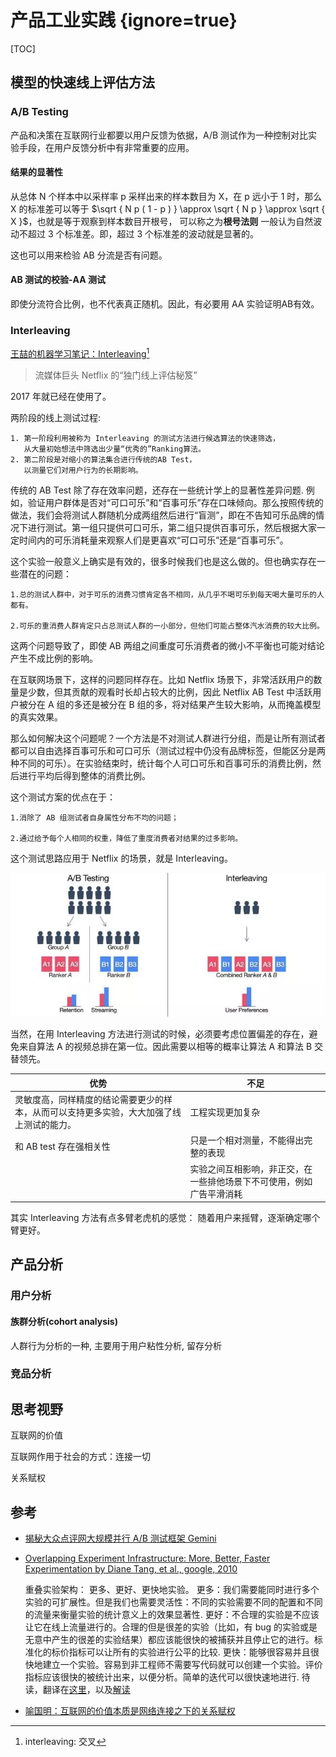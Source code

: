 # 产品工业实践 {ignore=true}

[TOC]

## 模型的快速线上评估方法

### A/B Testing

产品和决策在互联网行业都要以用户反馈为依据，A/B 测试作为一种控制对比实验手段，在用户反馈分析中有非常重要的应用。

#### 结果的显著性

从总体 N 个样本中以采样率 p 采样出来的样本数目为 X，在 p 远小于 1 时，那么 X 的标准差可以等于 $\sqrt { N p ( 1 - p ) } \approx \sqrt { N p } \approx \sqrt { X }$，也就是等于观察到样本数目开根号， 可以称之为**根号法则**
一般认为自然波动不超过 3 个标准差。即，超过 3 个标准差的波动就是显著的。

这也可以用来检验 AB 分流是否有问题。

#### AB 测试的校验-AA 测试

即使分流符合比例，也不代表真正随机。因此，有必要用 AA 实验证明AB有效。

### Interleaving

[王喆的机器学习笔记：Interleaving](https://mp.weixin.qq.com/s/396vl-RJkE5J6Gd2c0-nLg)[^1]

[^1]: interleaving: 交叉

> 流媒体巨头 Netflix 的“独门线上评估秘笈”

2017 年就已经在使用了。

两阶段的线上测试过程:

    1. 第一阶段利用被称为 Interleaving 的测试方法进行候选算法的快速筛选，
       从大量初始想法中筛选出少量“优秀的”Ranking算法。
    2. 第二阶段是对缩小的算法集合进行传统的AB Test，
       以测量它们对用户行为的长期影响。

传统的 AB Test 除了存在效率问题，还存在一些统计学上的显著性差异问题. 例如，验证用户群体是否对“可口可乐”和“百事可乐”存在口味倾向。那么按照传统的做法，我们会将测试人群随机分成两组然后进行“盲测”，即在不告知可乐品牌的情况下进行测试。第一组只提供可口可乐，第二组只提供百事可乐，然后根据大家一定时间内的可乐消耗量来观察人们是更喜欢“可口可乐”还是“百事可乐”。

这个实验一般意义上确实是有效的，很多时候我们也是这么做的。但也确实存在一些潜在的问题：

    1.总的测试人群中，对于可乐的消费习惯肯定各不相同，从几乎不喝可乐到每天喝大量可乐的人都有。

    2.可乐的重消费人群肯定只占总测试人群的一小部分，但他们可能占整体汽水消费的较大比例。

这两个问题导致了，即使 AB 两组之间重度可乐消费者的微小不平衡也可能对结论产生不成比例的影响。

在互联网场景下，这样的问题同样存在。比如 Netflix 场景下，非常活跃用户的数量是少数，但其贡献的观看时长却占较大的比例，因此 Netflix AB Test 中活跃用户被分在 A 组的多还是被分在 B 组的多，将对结果产生较大影响，从而掩盖模型的真实效果。

那么如何解决这个问题呢？一个方法是不对测试人群进行分组，而是让所有测试者都可以自由选择百事可乐和可口可乐（测试过程中仍没有品牌标签，但能区分是两种不同的可乐）。在实验结束时，统计每个人可口可乐和百事可乐的消费比例，然后进行平均后得到整体的消费比例。

这个测试方案的优点在于：

    1.消除了 AB 组测试者自身属性分布不均的问题；

    2.通过给予每个人相同的权重，降低了重度消费者对结果的过多影响。

这个测试思路应用于 Netflix 的场景，就是 Interleaving。

![](./img-industry/2019-06-12-14-26-20.png)

当然，在用 Interleaving 方法进行测试的时候，必须要考虑位置偏差的存在，避免来自算法 A 的视频总排在第一位。因此需要以相等的概率让算法 A 和算法 B 交替领先。

| 优势                                                                                     | 不足                                                                 |
| ---------------------------------------------------------------------------------------- | -------------------------------------------------------------------- |
| 灵敏度高，同样精度的结论需要更少的样本，从而可以支持更多实验，大大加强了线上测试的能力。 | 工程实现更加复杂                                                     |
| 和 AB test 存在强相关性                                                                  | 只是一个相对测量，不能得出完整的表现                                 |
|                                                                                          | 实验之间互相影响，非正交，在一些排他场景下不可使用，例如广告平滑消耗 |

其实 Interleaving 方法有点多臂老虎机的感觉： 随着用户来摇臂，逐渐确定哪个臂更好。

## 产品分析

### 用户分析

#### 族群分析(cohort analysis)

人群行为分析的一种, 主要用于用户粘性分析, 留存分析

### 竞品分析

## 思考视野

互联网的价值

互联网作用于社会的方式：连接一切

关系赋权

## 参考

- [揭秘大众点评网大规模并行 A/B 测试框架 Gemini](http://www.csdn.net/article/2015-03-24/2824303)

- [Overlapping Experiment Infrastructure: More, Better, Faster Experimentation by Diane Tang, et al., google, 2010](http://static.googleusercontent.com/media/research.google.com/en//pubs/archive/36500.pdf)

  重叠实验架构： 更多、更好、更快地实验。
  更多：我们需要能同时进行多个实验的可扩展性。但是我们也需要灵活性：不同的实验需要不同的配置和不同的流量来衡量实验的统计意义上的效果显著性.
  更好：不合理的实验是不应该让它在线上流量进行的。合理的但是很差的实验（比如，有 bug 的实验或是无意中产生的很差的实验结果）都应该能很快的被捕获并且停止它的进行。标准化的标价指标可以让所有的实验进行公平的比较.
  更快：能够很容易并且很快地建立一个实验。容易到非工程师不需要写代码就可以创建一个实验。评价指标应该很快的被统计出来，以便分析。简单的迭代可以很快速地进行.
  待读，翻译在[这里](http://ju.outofmemory.cn/entry/112729)，以及[解读](http://blog.sina.com.cn/s/blog_6e654d2b0101hpkr.html)

- [喻国明：互联网的价值本质是网络连接之下的关系赋权](http://mp.weixin.qq.com/s?__biz=MzI5NzAyODEzMw==&mid=401819581&idx=1&sn=dda264ad06b493e1a27adf10aabde034&scene=23&srcid=0217CCf3bpc0gFToASKEYDDb#rd)
